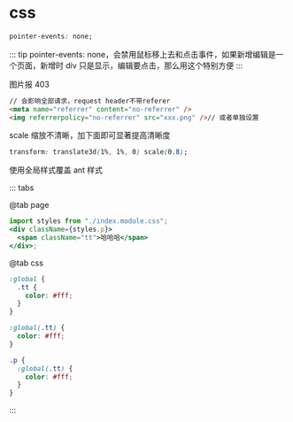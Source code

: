 # css

```css
pointer-events: none;
```

::: tip
pointer-events: none，会禁用鼠标移上去和点击事件，如果新增编辑是一个页面，新增时 div 只是显示，编辑要点击，那么用这个特别方便
:::

图片报 403

```html
// 会影响全部请求，request header不带referer
<meta name="referrer" content="no-referrer" />
<img referrerpolicy="no-referrer" src="xxx.png" />// 或者单独设置
```

scale 缩放不清晰，加下面即可显著提高清晰度

```css
transform: translate3d(1%, 1%, 0) scale(0.8);
```

<Badge type="warning" text="react module css" vertical="middle" /> 使用全局样式覆盖 ant 样式

::: tabs

@tab page

```jsx
import styles from "./index.module.css";
<div className={styles.p}>
  <span className="tt">哈哈哈</span>
</div>;
```

@tab css

```css
:global {
  .tt {
    color: #fff;
  }
}

:global(.tt) {
  color: #fff;
}

.p {
  :global(.tt) {
    color: #fff;
  }
}
```

:::


